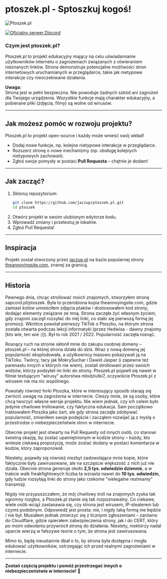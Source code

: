 # ptoszek.pl - Sptoszkuj kogoś!

![Ptoszek.pl](./media/images/ptok.jpg)

[![Oficjalny serwer Discord](https://img.shields.io/badge/Discord-Oficjalny%20serwer%20Discord-5865F2?logo=discord&logoColor=white)](https://dc.ptoszek.pl)

### Czym jest ptoszek.pl?
Ptoszek.pl to projekt edukacyjny mający na celu uświadamianie użytkowników internetu o zagrożeniach związanych z otwieraniem nieznanych linków. Strona demonstruje potencjalne możliwości stron internetowych uruchamianych w przeglądarce, takie jak nietypowe interakcje czy nieoczekiwane działania.

**Uwaga:**  
Strona jest w pełni bezpieczna. Nie powoduje żadnych szkód ani zagrożeń dla Twojego urządzenia. Wszystkie funkcje mają charakter edukacyjny, a pobierane pliki (zdjęcia, filmy) są wolne od wirusów.

---

## Jak możesz pomóc w rozwoju projektu?

Ptoszek.pl to projekt open-source i każdy może wnieść swój wkład!  

- Dodaj nowe funkcje, np. kolejne nietypowe interakcje w przeglądarce.  
- Rozszerz stronę o nowe mechanizmy (np. obsługę kolejnych nietypowych zachowań).  
- Zgłoś swoje pomysły w postaci **Pull Requesta** – chętnie je dodam!

---

## Jak zacząć?

1. Sklonuj repozytorium:  
   ```bash
   git clone https://github.com/jaczup/ptoszek.pl.git
   cd ptoszek
   ```
2. Otwórz projekt w swoim ulubionym edytorze kodu.  
3. Wprowadź zmiany i przetestuj je lokalnie.  
4. Zgłoś Pull Requesta!

---

## Inspiracja

Projekt został stworzony przez [jaczup.pl](https://jaczup.pl) na bazie popularnej strony [theannoyingsite.com](https://theannoyingsite.com), znanej za granicą.

---

## Historia

Pewnego dnia, chcąc strollować moich znajomych, stworzyłem stronę sapcord.pl/ptoszek. Była to przerobiona kopia theannoyingsite.com, gdzie zamiast kotów umieściłem zdjęcia ptaków i dostosowałem kod strony, dodając elementy związane ze mną. Strona zaczęła żyć własnym życiem, gdy znajomi zaczęli rozsyłać do niej linki, co stało się pierwszą formą jej promocji. Wkrótce powstał pierwszy TikTok o Ptoszku, na którym strona została otwarta podczas lekcji informatyki (przez Hedwisa - dawny znajomy [kto wie, ten wie :)]). Był to rok 2021 / 2022. Popularność zaczęła rosnąć.

Rosnący ruch na stronie skłonił mnie do zakupu osobnej domeny – ptoszek.pl – na której strona działa do dziś. Wraz z nową domeną jej popularność eksplodowała, a użytkownicy masowo pokazywali ją na TikToku. Twórcy, tacy jak MokrySuchar i Dawid Jasper (i zapewne też parenastu innych o których nie wiem), zostali strollowani przez swoich widzów, którzy podsyłali im linki do strony. Ptoszek.pl pojawił się nawet w filmie testującym "wirusy" autorstwa mlodziutki7, oczywiście Ptoszek.pl z wirusem nie ma nic wspólnego.

Powstały również forki Ptoszka, które w interesujący sposób starają się zwrócić uwagę na zagrożenia w internecie. Cieszy mnie, że są osoby, które chcą tworzyć własne wersje projektu. Nie wiem jednak, czy ich celem było jedynie chwilowe trollowanie, czy faktyczna edukacja. Sam początkowo traktowałem Ptoszka jako żart, ale gdy strona zaczęła zdobywać popularność, zmieniłem swoje podejście i zacząłem rozwijać ją z myślą o przestrodze o niebezpieczeństwie stron w internecie.

Obecnie projekt jest otwarty na Pull Requesty od innych osób, co stanowi świetną okazję, by zostać upamiętnionym w kodzie strony – każdy, kto wniesie ciekawą propozycję, może zostać dodany w postaci komentarza w kodzie, który zaproponował. 

Niestety, pojawiły się również niezbyt zadowolające mnie kopie, które faktycznie były zawirusowane, ale na szczęście większość z nich już nie działa.
Obecnie strona generuje około **2,5 tys. odwiedzin dziennie**, a w trakcie walk freakfightowych liczba ta wzrasta nawet do **10 tys. odwiedzin**, gdy ludzie rozsyłają linki do strony jako rzekome "nielegalne restreamy" transmisji.

Nigdy nie przypuszczałem, że mój chwilowy troll na znajomych zyska tak ogromny rozgłos, a Ptoszek.pl stanie się tak rozpoznawalny. Co ciekawe, wiele osób wciąż zastanawia się, czy strona jest wirusem, IP-stealerem lub czymś podobnym. Odpowiedź jest prosta: nie, i nigdy taką formą nie będzie / nie był.
Musiałem jednak zmierzyć się z licznymi zgłoszeniami – zarówno do Cloudflare, gdzie opierałem zabezpieczenia strony, jak i do CERT, który po moim odwołaniu przywrócił stronę do działania. Niestety, niektórzy nadal uparcie wierzą w fałszywe teorie o tym, że strona jest zawirusowana.

Mimo to, będę nieustannie dbał o to, by strona była dostępna i mogła edukować użytkowników, ostrzegając ich przed realnymi zagrożeniami w internecie.

---

**Zostań częścią projektu i pomóż przestrzegać innych o niebezpieczeństwie w internecie!** 🚀
